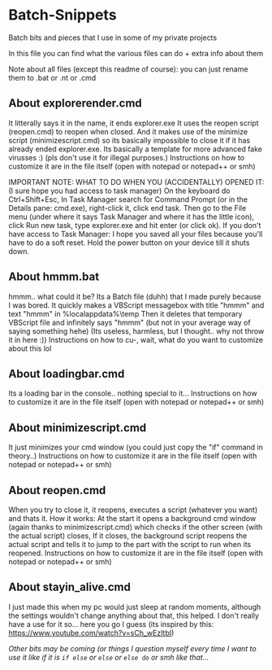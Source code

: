 # Batch-Snippets
Batch bits and pieces that I use in some of my private projects

In this file you can find what the various files can do + extra info about them

Note about all files (except this readme of course): you can just rename them to <file>.bat or <file>.nt or <file>.cmd


## About explorerender.cmd
It litterally says it in the name, it ends explorer.exe
It uses the reopen script (reopen.cmd) to reopen when closed.
And it makes use of the minimize script (minimizescript.cmd) so its basically impossible to close it if it has already ended explorer.exe.
Its basically a template for more advanced fake virusses :) (pls don't use it for illegal purposes.)
Instructions on how to customize it are in the file itself (open with notepad or notepad++ or smh)

IMPORTANT NOTE: WHAT TO DO WHEN YOU (ACCIDENTALLY) OPENED IT: (I sure hope you had access to task manager) On the keyboard do Ctrl+Shift+Esc,
In Task Manager search for Command Prompt (or in the Details pane: cmd.exe), right-click it, click end task. 
Then go to the File menu (under where it says Task Manager and where it has the little icon), click Run new task, type explorer.exe and hit enter (or click ok).
If you don't have access to Task Manager: I hope you saved all your files because you'll have to do a soft reset. Hold the power button on your device till it shuts down.


## About hmmm.bat
hmmm.. what could it be?
Its a Batch file (duhh) that I made purely because I was bored. It quickly makes a VBScript messagebox with title "hmmm" and text "hmmm" in %localappdata%\temp
Then it deletes that temporary VBScript file and infinitely says "hmmm" (but not in your average way of saying something hehe)
(Its useless, harmless, but I thought.. why not throw it in here :))
Instructions on how to cu-, wait, what do you want to customize about this lol


## About loadingbar.cmd
Its a loading bar in the console.. nothing special to it...
Instructions on how to customize it are in the file itself (open with notepad or notepad++ or smh)


## About minimizescript.cmd
It just minimizes your cmd window (you could just copy the "if" command in theory..)
Instructions on how to customize it are in the file itself (open with notepad or notepad++ or smh)


## About reopen.cmd
When you try to close it, it reopens, executes a script (whatever you want) and thats it.
How it works: At the start it opens a background cmd window (again thanks to minimizescript.cmd) which checks if the other screen (with the actual script) closes,
If it closes, the background script reopens the actual script and tells it to jump to the part with the script to run when its reopened.
Instructions on how to customize it are in the file itself (open with notepad or notepad++ or smh)


## About stayin_alive.cmd
I just made this when my pc would just sleep at random moments, although the settings wouldn't change anything about that, this helped.
I don't really have a use for it so... here you go I guess
(its inspired by this: https://www.youtube.com/watch?v=sCh_wEzItbI)


*Other bits may be coming (or things I question myself every time I want to use it like if it is ``if else`` or ``else`` or ``else do`` or smh like that...*
